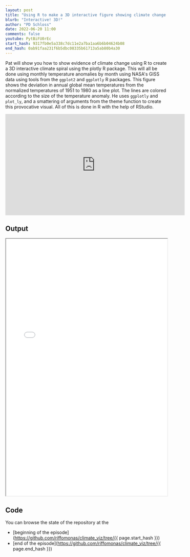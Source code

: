 ```yaml
---
layout: post
title: "Using R to make a 3D interactive figure showing climate change with plotly (CC223)"
blurb: "Interactive! 3D!"
author: "PD Schloss"
date: 2022-06-20 11:00
comments: false
youtube: PytBiFU0rEc
start_hash: 9317fb0e5a338c7dc11e2a7ba1aa6b6b04624b08
end_hash: 0ab91faa231f6b5dbc08335b61713a5ab80b4a30
---
```


Pat will show you how to show evidence of climate change using R to create a 3D interactive climate spiral using the plotly R package. This will all be done using monthly temperature anomalies by month using NASA's GISS data using tools from the `ggplot2` and `ggplotly` R packages. This figure shows the deviation in annual global mean temperatures from the normalized temperatures of 1951 to 1980 as a line plot. The lines are colored according to the size of the temperature anomaly. He uses `ggplotly` and `plot_ly`, and a smattering of arguments from the theme function to create this provocative visual. All of this is done in R with the help of RStudio.


<iframe style="margin: 0 auto;display:block;" width="560" height="315" src="https://www.youtube.com/embed/{{ page.youtube }}" frameborder="0" allow="accelerometer; autoplay; encrypted-media; gyroscope; picture-in-picture" allowfullscreen></iframe>


## Output

<iframe width="100%" height="800px" src="assets/climate_spiral_plotly.html"></iframe>


## Code

You can browse the state of the repository at the
* [beginning of the episode](https://github.com/riffomonas/climate_viz/tree/{{ page.start_hash }})
* [end of the episode](https://github.com/riffomonas/climate_viz/tree/{{ page.end_hash }})
